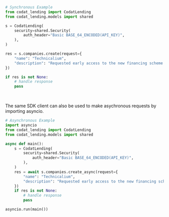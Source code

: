 <!-- Start SDK Example Usage [usage] -->
```python
# Synchronous Example
from codat_lending import CodatLending
from codat_lending.models import shared

s = CodatLending(
    security=shared.Security(
        auth_header="Basic BASE_64_ENCODED(API_KEY)",
    ),
)

res = s.companies.create(request={
    "name": "Technicalium",
    "description": "Requested early access to the new financing scheme.",
})

if res is not None:
    # handle response
    pass
```

</br>

The same SDK client can also be used to make asychronous requests by importing asyncio.
```python
# Asynchronous Example
import asyncio
from codat_lending import CodatLending
from codat_lending.models import shared

async def main():
    s = CodatLending(
        security=shared.Security(
            auth_header="Basic BASE_64_ENCODED(API_KEY)",
        ),
    )
    res = await s.companies.create_async(request={
        "name": "Technicalium",
        "description": "Requested early access to the new financing scheme.",
    })
    if res is not None:
        # handle response
        pass

asyncio.run(main())
```
<!-- End SDK Example Usage [usage] -->
